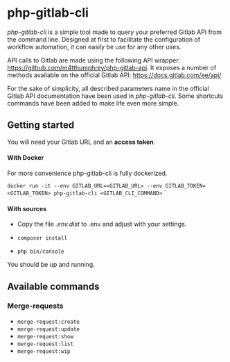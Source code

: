 # php-gitlab-cli

*php-gitlab-cli* is a simple tool made to query your preferred Gitlab API from the command line.
Designed at first to facilitate the configuration of workflow automation, it can easily be use for any other uses.

API calls to Gitlab are made using the following API wrapper: https://github.com/m4tthumphrey/php-gitlab-api. 
It exposes a number of methods available on the official Gitlab API: https://docs.gitlab.com/ee/api/

For the sake of simplicity, all described parameters name in the official Gitlab API documentation have been used in *php-gitlab-cli*.
Some shortcuts commands have been added to make life even more simple.

## Getting started

You will need your Gitlab URL and an **access token**.

#### With Docker

For more convenience php-gitlab-cli is fully dockerized.

`docker run -it --env GITLAB_URL=<GITLAB_URL> --env GITLAB_TOKEN=<GITLAB_TOKEN> php-gitlab-cli <GITLAB_CLI_COMMAND>` `

#### With sources

- Copy the file *.env.dist* to .env and adjust with your settings. 

- `composer install`

- `php bin/console`

You should be up and running.

## Available commands

### Merge-requests

- `merge-request:create`
- `merge-request:update`
- `merge-request:show`
- `merge-request:list`
- `merge-request:wip`



